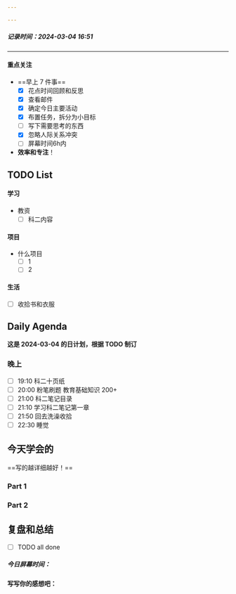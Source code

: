 ```yaml
---

---
```

##### 记录时间：2024-03-04 16:51

---
#### 重点关注
-  ==早上 7 件事==
    - [x] 花点时间回顾和反思
    - [x] 查看邮件
    - [x] 确定今日主要活动
    - [x] 布置任务，拆分为小目标
    - [ ] 写下需要思考的东西
    - [x] 忽略人际关系冲突
    - [ ] 屏幕时间6h内
- **效率和专注**！


## TODO List

#### 学习
- 教资
	- [ ] 科二内容
#### 项目
- 什么项目
	- [ ] 1
	- [ ] 2

#### 生活
- [ ] 收拾书和衣服

## Daily Agenda
**这是 2024-03-04 的日计划，根据 TODO 制订**

### 晚上
- [ ] 19:10 科二十页纸
- [ ] 20:00 粉笔刷题 教育基础知识 200+
- [ ] 21:00 科二笔记目录
- [ ] 21:10 学习科二笔记第一章
- [ ] 21:50 回去洗澡收拾
- [ ] 22:30 睡觉

## 今天学会的
==写的越详细越好！==
### Part 1

### Part 2

## 复盘和总结
- [ ] TODO all done
##### 今日屏幕时间：
#### 写写你的感想吧：

